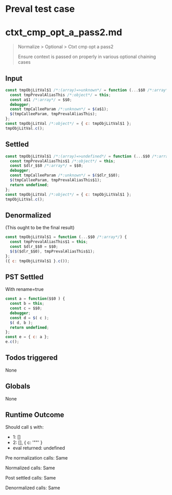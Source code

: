 # Preval test case

# ctxt_cmp_opt_a_pass2.md

> Normalize > Optional > Ctxt cmp opt a pass2
>
> Ensure context is passed on properly in various optional chaining cases

## Input

`````js filename=intro
const tmpObjLitVal$1 /*:(array)=>unknown*/ = function (...$$0 /*:array*/) {
  const tmpPrevalAliasThis /*:object*/ = this;
  const a$1 /*:array*/ = $$0;
  debugger;
  const tmpCalleeParam /*:unknown*/ = $(a$1);
  $(tmpCalleeParam, tmpPrevalAliasThis);
};
const tmpObjLitVal /*:object*/ = { c: tmpObjLitVal$1 };
tmpObjLitVal.c();
`````


## Settled


`````js filename=intro
const tmpObjLitVal$1 /*:(array)=>undefined*/ = function (...$$0 /*:array*/) {
  const tmpPrevalAliasThis$1 /*:object*/ = this;
  const $dlr_$$0 /*:array*/ = $$0;
  debugger;
  const tmpCalleeParam /*:unknown*/ = $($dlr_$$0);
  $(tmpCalleeParam, tmpPrevalAliasThis$1);
  return undefined;
};
const tmpObjLitVal /*:object*/ = { c: tmpObjLitVal$1 };
tmpObjLitVal.c();
`````


## Denormalized
(This ought to be the final result)

`````js filename=intro
const tmpObjLitVal$1 = function (...$$0 /*:array*/) {
  const tmpPrevalAliasThis$1 = this;
  const $dlr_$$0 = $$0;
  $($($dlr_$$0), tmpPrevalAliasThis$1);
};
({ c: tmpObjLitVal$1 }.c());
`````


## PST Settled
With rename=true

`````js filename=intro
const a = function($$0 ) {
  const b = this;
  const c = $$0;
  debugger;
  const d = $( c );
  $( d, b );
  return undefined;
};
const e = { c: a };
e.c();
`````


## Todos triggered


None


## Globals


None


## Runtime Outcome


Should call `$` with:
 - 1: []
 - 2: [], { c: '"<function>"' }
 - eval returned: undefined

Pre normalization calls: Same

Normalized calls: Same

Post settled calls: Same

Denormalized calls: Same
